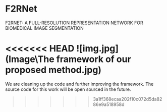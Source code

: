 # F2RNet
 F2RNET: A FULL-RESOLUTION REPRESENTATION NETWORK FOR BIOMEDICAL IMAGE SEGMENTATION

<<<<<<< HEAD
![img.jpg](Image\The framework of our proposed method.jpg)
=======
We are cleaning up the code and further improving the framework. The source code for this work will be open sourced in the future.
>>>>>>> 3a1ff368ecaa202f10c072d5da8286e9a518958d
